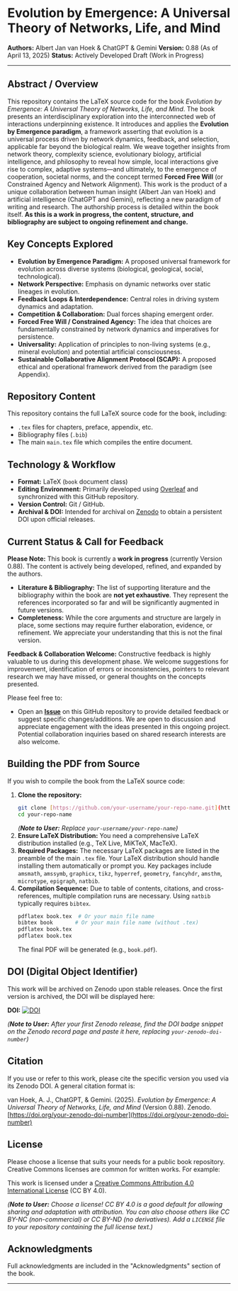 # Evolution by Emergence: A Universal Theory of Networks, Life, and Mind

**Authors:** Albert Jan van Hoek & ChatGPT & Gemini
**Version:** 0.88 (As of April 13, 2025)
**Status:** Actively Developed Draft (Work in Progress)

---

## Abstract / Overview

This repository contains the LaTeX source code for the book *Evolution by Emergence: A Universal Theory of Networks, Life, and Mind*.
The book presents an interdisciplinary exploration into the interconnected web of interactions underpinning existence. It introduces and applies the **Evolution by Emergence paradigm**, a framework asserting that evolution is a universal process driven by network dynamics, feedback, and selection, applicable far beyond the biological realm. We weave together insights from network theory, complexity science, evolutionary biology, artificial intelligence, and philosophy to reveal how simple, local interactions give rise to complex, adaptive systems—and ultimately, to the emergence of cooperation, societal norms, and the concept termed **Forced Free Will** (or Constrained Agency and Network Alignment).
This work is the product of a unique collaboration between human insight (Albert Jan van Hoek) and artificial intelligence (ChatGPT and Gemini), reflecting a new paradigm of writing and research. The authorship process is detailed within the book itself.
**As this is a work in progress, the content, structure, and bibliography are subject to ongoing refinement and change.**

## Key Concepts Explored

* **Evolution by Emergence Paradigm:** A proposed universal framework for evolution across diverse systems (biological, geological, social, technological).
* **Network Perspective:** Emphasis on dynamic networks over static lineages in evolution.
* **Feedback Loops & Interdependence:** Central roles in driving system dynamics and adaptation.
* **Competition & Collaboration:** Dual forces shaping emergent order.
* **Forced Free Will / Constrained Agency:** The idea that choices are fundamentally constrained by network dynamics and imperatives for persistence.
* **Universality:** Application of principles to non-living systems (e.g., mineral evolution) and potential artificial consciousness.
* **Sustainable Collaborative Alignment Protocol (SCAP):** A proposed ethical and operational framework derived from the paradigm (see Appendix).

## Repository Content

This repository contains the full LaTeX source code for the book, including:
* `.tex` files for chapters, preface, appendix, etc.
* Bibliography files (`.bib`)
* The main `main.tex` file which compiles the entire document. 

## Technology & Workflow

* **Format:** LaTeX (`book` document class)
* **Editing Environment:** Primarily developed using [Overleaf](https://www.overleaf.com) and synchronized with this GitHub repository.
* **Version Control:** Git / GitHub.
* **Archival & DOI:** Intended for archival on [Zenodo](https://zenodo.org/) to obtain a persistent DOI upon official releases.


## Current Status & Call for Feedback

**Please Note:** This book is currently a **work in progress** (currently Version 0.88). The content is actively being developed, refined, and expanded by the authors.

* **Literature & Bibliography:** The list of supporting literature and the bibliography within the book are **not yet exhaustive**. They represent the references incorporated so far and will be significantly augmented in future versions.
* **Completeness:** While the core arguments and structure are largely in place, some sections may require further elaboration, evidence, or refinement. We appreciate your understanding that this is not the final version.

**Feedback & Collaboration Welcome:**
Constructive feedback is highly valuable to us during this development phase. We welcome suggestions for improvement, identification of errors or inconsistencies, pointers to relevant research we may have missed, or general thoughts on the concepts presented.

Please feel free to:
* Open an [**Issue**](https://github.com/albertjanvanhoek/Evolution-by-Emergence/issues) on this GitHub repository to provide detailed feedback or suggest specific changes/additions. 
We are open to discussion and appreciate engagement with the ideas presented in this ongoing project. Potential collaboration inquiries based on shared research interests are also welcome.


## Building the PDF from Source

If you wish to compile the book from the LaTeX source code:

1.  **Clone the repository:**
    ```bash
    git clone [https://github.com/your-username/your-repo-name.git](https://github.com/your-username/your-repo-name.git)
    cd your-repo-name
    ```
    *(**Note to User:** Replace `your-username/your-repo-name`)*
2.  **Ensure LaTeX Distribution:** You need a comprehensive LaTeX distribution installed (e.g., TeX Live, MiKTeX, MacTeX).
3.  **Required Packages:** The necessary LaTeX packages are listed in the preamble of the main `.tex` file. Your LaTeX distribution should handle installing them automatically or prompt you. Key packages include `amsmath`, `amssymb`, `graphicx`, `tikz`, `hyperref`, `geometry`, `fancyhdr`, `amsthm`, `microtype`, `epigraph`, `natbib`.
4.  **Compilation Sequence:** Due to table of contents, citations, and cross-references, multiple compilation runs are necessary. Using `natbib` typically requires `bibtex`.
    ```bash
    pdflatex book.tex  # Or your main file name
    bibtex book       # Or your main file name (without .tex)
    pdflatex book.tex
    pdflatex book.tex
    ```
    The final PDF will be generated (e.g., `book.pdf`).

## DOI (Digital Object Identifier)

This work will be archived on Zenodo upon stable releases. Once the first version is archived, the DOI will be displayed here:

**DOI:** [![DOI](https://zenodo.org/badge/DOI/your-zenodo-doi-number.svg)](https://doi.org/your-zenodo-doi-number)

*(**Note to User:** After your first Zenodo release, find the DOI badge snippet on the Zenodo record page and paste it here, replacing `your-zenodo-doi-number`)*

## Citation

If you use or refer to this work, please cite the specific version you used via its Zenodo DOI. A general citation format is:

van Hoek, A. J., ChatGPT, & Gemini. (2025). *Evolution by Emergence: A Universal Theory of Networks, Life, and Mind* (Version 0.88). Zenodo. [https://doi.org/your-zenodo-doi-number](https://doi.org/your-zenodo-doi-number)



## License

Please choose a license that suits your needs for a public book repository. Creative Commons licenses are common for written works. For example:

This work is licensed under a [Creative Commons Attribution 4.0 International License](http://creativecommons.org/licenses/by/4.0/) (CC BY 4.0).

*(**Note to User:** Choose a license! CC BY 4.0 is a good default for allowing sharing and adaptation with attribution. You can also choose others like CC BY-NC (non-commercial) or CC BY-ND (no derivatives). Add a `LICENSE` file to your repository containing the full license text.)*

## Acknowledgments

Full acknowledgments are included in the "Acknowledgments" section of the book.

---
